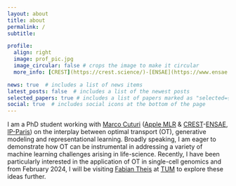 ```yaml
---
layout: about
title: about
permalink: /
subtitle: 

profile:
  align: right
  image: prof_pic.jpg
  image_circular: false # crops the image to make it circular
  more_info: [CREST](https://crest.science/)-[ENSAE](https://www.ensae.fr/), [IP-Paris](https://www.ip-paris.fr/)

news: true  # includes a list of news items
latest_posts: false  # includes a list of the newest posts
selected_papers: true # includes a list of papers marked as "selected={true}"
social: true  # includes social icons at the bottom of the page
---
```


I am a PhD student working with [Marco Cuturi](https://marcocuturi.net/) ([Apple MLR](https://machinelearning.apple.com/) & [CREST](https://crest.science/)-[ENSAE](https://www.ensae.fr/), [IP-Paris](https://www.ip-paris.fr/)) on the interplay between optimal transport (OT), generative modeling and representational learning. Broadly speaking, I am eager to demonstrate how OT can be instrumental in addressing a variety of machine learning challenges arising in life-science. Recently, I have been particularly interested in the application of OT in single-cell genomics and from February 2024, I will be visiting [Fabian Theis](https://www.helmholtz-munich.de/en/icb/pi/fabian-theis) at [TUM](https://www.tum.de/en/) to explore these ideas further. 